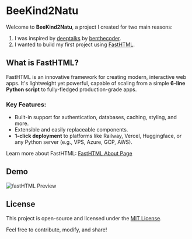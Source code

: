 
# **BeeKind2Natu**

Welcome to **BeeKind2Natu**, a project I created for two main reasons:  
1. I was inspired by [deeptalks](https://github.com/benthecoder/deeptalks/blob/main/README.md) by [benthecoder](https://github.com/benthecoder).  
2. I wanted to build my first project using [FastHTML](https://fastht.ml/).  



## **What is FastHTML?**  

FastHTML is an innovative framework for creating modern, interactive web apps. It's lightweight yet powerful, capable of scaling from a simple **6-line Python script** to fully-fledged production-grade apps.  

### Key Features:  
- Built-in support for authentication, databases, caching, styling, and more.  
- Extensible and easily replaceable components.  
- **1-click deployment** to platforms like Railway, Vercel, Huggingface, or any Python server (e.g., VPS, Azure, GCP, AWS).  

Learn more about FastHTML: [FastHTML About Page](https://about.fastht.ml/)  


## **Demo**

![fastHTML Preview](https://github.com/user-attachments/assets/a60a5d9b-a05d-4e31-9324-af7f9c70891e)  



## **License**

This project is open-source and licensed under the [MIT License](https://choosealicense.com/licenses/mit/).  

Feel free to contribute, modify, and share!
